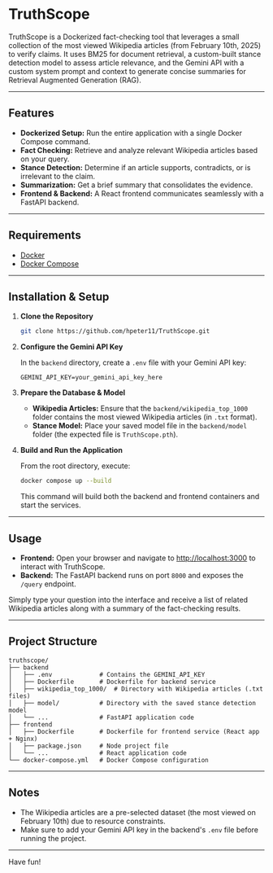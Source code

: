 # TruthScope

TruthScope is a Dockerized fact-checking tool that leverages a small collection of the most viewed Wikipedia articles (from February 10th, 2025) to verify claims. It uses BM25 for document retrieval, a custom-built stance detection model to assess article relevance, and the Gemini API with a custom system prompt and context to generate concise summaries for Retrieval Augmented Generation (RAG).

---

## Features

- **Dockerized Setup:** Run the entire application with a single Docker Compose command.
- **Fact Checking:** Retrieve and analyze relevant Wikipedia articles based on your query.
- **Stance Detection:** Determine if an article supports, contradicts, or is irrelevant to the claim.
- **Summarization:** Get a brief summary that consolidates the evidence.
- **Frontend & Backend:** A React frontend communicates seamlessly with a FastAPI backend.

---

## Requirements

- [Docker](https://docs.docker.com/get-docker/)
- [Docker Compose](https://docs.docker.com/compose/install/)

---

## Installation & Setup

1. **Clone the Repository**

   ```bash
   git clone https://github.com/hpeter11/TruthScope.git
   ```

2. **Configure the Gemini API Key**

   In the `backend` directory, create a `.env` file with your Gemini API key:

   ```dotenv
   GEMINI_API_KEY=your_gemini_api_key_here
   ```

3. **Prepare the Database & Model**

   - **Wikipedia Articles:** Ensure that the `backend/wikipedia_top_1000` folder contains the most viewed Wikipedia articles (in `.txt` format).
   - **Stance Model:** Place your saved model file in the `backend/model` folder (the expected file is `TruthScope.pth`).

4. **Build and Run the Application**

   From the root directory, execute:

   ```bash
   docker compose up --build
   ```

   This command will build both the backend and frontend containers and start the services.

---

## Usage

- **Frontend:** Open your browser and navigate to [http://localhost:3000](http://localhost:3000) to interact with TruthScope.
- **Backend:** The FastAPI backend runs on port `8000` and exposes the `/query` endpoint.

Simply type your question into the interface and receive a list of related Wikipedia articles along with a summary of the fact-checking results.

---

## Project Structure

```
truthscope/
├── backend
│   ├── .env             # Contains the GEMINI_API_KEY
│   ├── Dockerfile       # Dockerfile for backend service
│   ├── wikipedia_top_1000/  # Directory with Wikipedia articles (.txt files)
│   ├── model/           # Directory with the saved stance detection model
│   └── ...              # FastAPI application code
├── frontend
│   ├── Dockerfile       # Dockerfile for frontend service (React app + Nginx)
│   ├── package.json     # Node project file
│   └── ...              # React application code
└── docker-compose.yml   # Docker Compose configuration
```

---

## Notes

- The Wikipedia articles are a pre-selected dataset (the most viewed on February 10th) due to resource constraints.
- Make sure to add your Gemini API key in the backend's `.env` file before running the project.

---

Have fun! 
